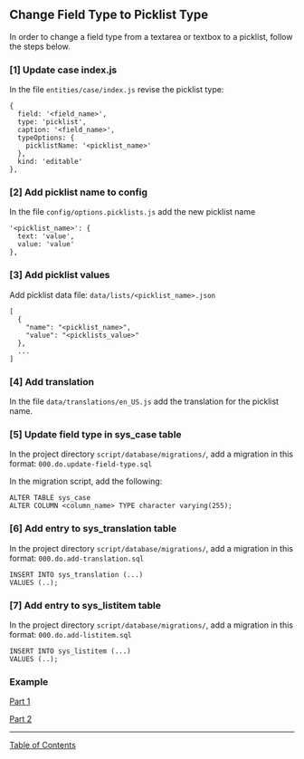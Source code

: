 ## Change Field Type to Picklist Type

In order to change a field type from a textarea or textbox to a picklist, follow the steps below.

### [1] Update case index.js
In the file `entities/case/index.js` revise the picklist type:
```
{     
  field: '<field_name>',
  type: 'picklist',
  caption: '<field_name>',
  typeOptions: {
    picklistName: '<picklist_name>'
  },
  kind: 'editable'
},
```

### [2] Add picklist name to config
In the file `config/options.picklists.js` add the new picklist name
```
'<picklist_name>': {
  text: 'value',
  value: 'value'
},
```

### [3] Add picklist values
Add picklist data file: `data/lists/<picklist_name>.json`
```
[
  {
    "name": "<picklist_name>",
    "value": "<picklists_value>"
  },
  ...
]
```

### [4] Add translation
In the file `data/translations/en_US.js` add the translation for the picklist name.


### [5] Update field type in sys_case table
In the project directory `script/database/migrations/`, add a migration in this format: `000.do.update-field-type.sql`

In the migration script, add the following:
```
ALTER TABLE sys_case
ALTER COLUMN <column_name> TYPE character varying(255);
```

### [6] Add entry to sys_translation table
In the project directory `script/database/migrations/`, add a migration in this format: `000.do.add-translation.sql`
```
INSERT INTO sys_translation (...)
VALUES (..);
```

### [7] Add entry to sys_listitem table
In the project directory `script/database/migrations/`, add a migration in this format: `000.do.add-listitem.sql`
```
INSERT INTO sys_listitem (...)
VALUES (..);
```

### Example
[Part 1](https://github.com/i-Sight/config_ucla_health_v5/commit/0058495114051a786635e7ab991eeaa15871da5f)

[Part 2](https://github.com/i-Sight/config_ucla_health_v5/commit/23403c0b66509e62610a8d9314e5558fc689c659)

***
[Table of Contents](../README.md)
